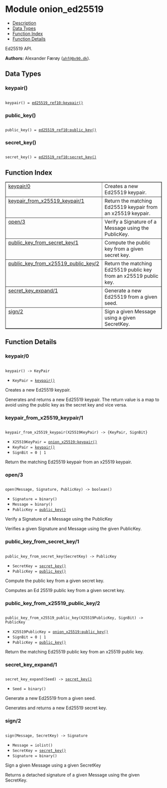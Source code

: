 

# Module onion_ed25519 #
* [Description](#description)
* [Data Types](#types)
* [Function Index](#index)
* [Function Details](#functions)

Ed25519 API.

__Authors:__ Alexander Færøy ([`ahf@0x90.dk`](mailto:ahf@0x90.dk)).

<a name="types"></a>

## Data Types ##




### <a name="type-keypair">keypair()</a> ###


<pre><code>
keypair() = <a href="/Users/ahf/src/lab.baconsvin.org/talla/onion/_build/default/lib/ed25519_ref10/doc/ed25519_ref10.md#type-keypair">ed25519_ref10:keypair()</a>
</code></pre>




### <a name="type-public_key">public_key()</a> ###


<pre><code>
public_key() = <a href="/Users/ahf/src/lab.baconsvin.org/talla/onion/_build/default/lib/ed25519_ref10/doc/ed25519_ref10.md#type-public_key">ed25519_ref10:public_key()</a>
</code></pre>




### <a name="type-secret_key">secret_key()</a> ###


<pre><code>
secret_key() = <a href="/Users/ahf/src/lab.baconsvin.org/talla/onion/_build/default/lib/ed25519_ref10/doc/ed25519_ref10.md#type-secret_key">ed25519_ref10:secret_key()</a>
</code></pre>

<a name="index"></a>

## Function Index ##


<table width="100%" border="1" cellspacing="0" cellpadding="2" summary="function index"><tr><td valign="top"><a href="#keypair-0">keypair/0</a></td><td>Creates a new Ed25519 keypair.</td></tr><tr><td valign="top"><a href="#keypair_from_x25519_keypair-1">keypair_from_x25519_keypair/1</a></td><td>Return the matching Ed25519 keypair from an x25519 keypair.</td></tr><tr><td valign="top"><a href="#open-3">open/3</a></td><td>Verify a Signature of a Message using the PublicKey.</td></tr><tr><td valign="top"><a href="#public_key_from_secret_key-1">public_key_from_secret_key/1</a></td><td>Compute the public key from a given secret key.</td></tr><tr><td valign="top"><a href="#public_key_from_x25519_public_key-2">public_key_from_x25519_public_key/2</a></td><td>Return the matching Ed25519 public key from an x25519 public key.</td></tr><tr><td valign="top"><a href="#secret_key_expand-1">secret_key_expand/1</a></td><td>Generate a new Ed25519 from a given seed.</td></tr><tr><td valign="top"><a href="#sign-2">sign/2</a></td><td>Sign a given Message using a given SecretKey.</td></tr></table>


<a name="functions"></a>

## Function Details ##

<a name="keypair-0"></a>

### keypair/0 ###

<pre><code>
keypair() -&gt; KeyPair
</code></pre>

<ul class="definitions"><li><code>KeyPair = <a href="#type-keypair">keypair()</a></code></li></ul>

Creates a new Ed25519 keypair.

Generates and returns a new Ed25519 keypair. The return value is a map to
avoid using the public key as the secret key and vice versa.

<a name="keypair_from_x25519_keypair-1"></a>

### keypair_from_x25519_keypair/1 ###

<pre><code>
keypair_from_x25519_keypair(X25519KeyPair) -&gt; {KeyPair, SignBit}
</code></pre>

<ul class="definitions"><li><code>X25519KeyPair = <a href="onion_x25519.md#type-keypair">onion_x25519:keypair()</a></code></li><li><code>KeyPair = <a href="#type-keypair">keypair()</a></code></li><li><code>SignBit = 0 | 1</code></li></ul>

Return the matching Ed25519 keypair from an x25519 keypair.

<a name="open-3"></a>

### open/3 ###

<pre><code>
open(Message, Signature, PublicKey) -&gt; boolean()
</code></pre>

<ul class="definitions"><li><code>Signature = binary()</code></li><li><code>Message = binary()</code></li><li><code>PublicKey = <a href="#type-public_key">public_key()</a></code></li></ul>

Verify a Signature of a Message using the PublicKey

Verifies a given Signature and Message using the given PublicKey.

<a name="public_key_from_secret_key-1"></a>

### public_key_from_secret_key/1 ###

<pre><code>
public_key_from_secret_key(SecretKey) -&gt; PublicKey
</code></pre>

<ul class="definitions"><li><code>SecretKey = <a href="#type-secret_key">secret_key()</a></code></li><li><code>PublicKey = <a href="#type-public_key">public_key()</a></code></li></ul>

Compute the public key from a given secret key.

Computes an Ed 25519 public key from a given secret key.

<a name="public_key_from_x25519_public_key-2"></a>

### public_key_from_x25519_public_key/2 ###

<pre><code>
public_key_from_x25519_public_key(X25519PublicKey, SignBit) -&gt; PublicKey
</code></pre>

<ul class="definitions"><li><code>X25519PublicKey = <a href="onion_x25519.md#type-public_key">onion_x25519:public_key()</a></code></li><li><code>SignBit = 0 | 1</code></li><li><code>PublicKey = <a href="#type-public_key">public_key()</a></code></li></ul>

Return the matching Ed25519 public key from an x25519 public key.

<a name="secret_key_expand-1"></a>

### secret_key_expand/1 ###

<pre><code>
secret_key_expand(Seed) -&gt; <a href="#type-secret_key">secret_key()</a>
</code></pre>

<ul class="definitions"><li><code>Seed = binary()</code></li></ul>

Generate a new Ed25519 from a given seed.

Generates and returns a new Ed25519 secret key.

<a name="sign-2"></a>

### sign/2 ###

<pre><code>
sign(Message, SecretKey) -&gt; Signature
</code></pre>

<ul class="definitions"><li><code>Message = iolist()</code></li><li><code>SecretKey = <a href="#type-secret_key">secret_key()</a></code></li><li><code>Signature = binary()</code></li></ul>

Sign a given Message using a given SecretKey

Returns a detached signature of a given Message using the given SecretKey.

